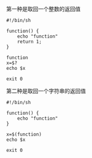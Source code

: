 第一种是取回一个整数的返回值

	#!/bin/sh

	function() {
		echo "function"
		return 1;
	}

	function
	x=$?
	echo $x

	exit 0

第二种是取回一个字符串的返回值

	#!/bin/sh

	function() {
		echo "function"
	}

	x=$(function)
	echo $x

	exit 0
